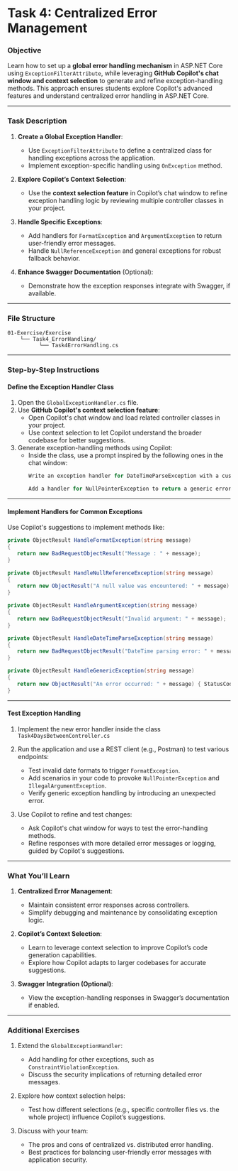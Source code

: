 # Task 4: Centralized Error Management

### **Objective**
Learn how to set up a **global error handling mechanism** in ASP.NET Core using `ExceptionFilterAttribute`, while leveraging **GitHub Copilot's chat window and context selection** to generate and refine exception-handling methods. This approach ensures students explore Copilot's advanced features and understand centralized error handling in ASP.NET Core.

---

### **Task Description**
1. **Create a Global Exception Handler**:
   - Use `ExceptionFilterAttribute` to define a centralized class for handling exceptions across the application.
   - Implement exception-specific handling using `OnException` method.

2. **Explore Copilot’s Context Selection**:
   - Use the **context selection feature** in Copilot’s chat window to refine exception handling logic by reviewing multiple controller classes in your project.

3. **Handle Specific Exceptions**:
   - Add handlers for `FormatException` and `ArgumentException` to return user-friendly error messages.
   - Handle `NullReferenceException` and general exceptions for robust fallback behavior.

4. **Enhance Swagger Documentation** (Optional):
   - Demonstrate how the exception responses integrate with Swagger, if available.

---

### **File Structure**
```plaintext
01-Exercise/Exercise
    └── Task4_ErrorHandling/
          └── Task4ErrorHandling.cs
```

---

### **Step-by-Step Instructions**

#### **Define the Exception Handler Class**

1. Open the `GlobalExceptionHandler.cs` file.
2. Use **GitHub Copilot's context selection feature**:
   - Open Copilot's chat window and load related controller classes in your project.
   - Use context selection to let Copilot understand the broader codebase for better suggestions.
3. Generate exception-handling methods using Copilot:
   - Inside the class, use a prompt inspired by the following ones in the chat window:
     ```c#
     Write an exception handler for DateTimeParseException with a custom error message.
     ```
     ```c#
     Add a handler for NullPointerException to return a generic error response.
     ```
---

#### **Implement Handlers for Common Exceptions**

Use Copilot's suggestions to implement methods like:

```c#
private ObjectResult HandleFormatException(string message)
{
   return new BadRequestObjectResult("Message : " + message);
}

private ObjectResult HandleNullReferenceException(string message)
{
   return new ObjectResult("A null value was encountered: " + message) { StatusCode = 500 };
}

private ObjectResult HandleArgumentException(string message)
{
   return new BadRequestObjectResult("Invalid argument: " + message);
}

private ObjectResult HandleDateTimeParseException(string message)
{
   return new BadRequestObjectResult("DateTime parsing error: " + message);
}

private ObjectResult HandleGenericException(string message)
{
   return new ObjectResult("An error occurred: " + message) { StatusCode = 500 };
}
```

---

#### **Test Exception Handling**

1. Implement the new error handler inside the class `Task4DaysBetweenController.cs`
2. Run the application and use a REST client (e.g., Postman) to test various endpoints:
   - Test invalid date formats to trigger `FormatException`.
   - Add scenarios in your code to provoke `NullPointerException` and `IllegalArgumentException`.
   - Verify generic exception handling by introducing an unexpected error.

3. Use Copilot to refine and test changes:
   - Ask Copilot's chat window for ways to test the error-handling methods.
   - Refine responses with more detailed error messages or logging, guided by Copilot's suggestions.

---

### **What You’ll Learn**
1. **Centralized Error Management**:
   - Maintain consistent error responses across controllers.
   - Simplify debugging and maintenance by consolidating exception logic.

2. **Copilot’s Context Selection**:
   - Learn to leverage context selection to improve Copilot’s code generation capabilities.
   - Explore how Copilot adapts to larger codebases for accurate suggestions.

3. **Swagger Integration (Optional)**:
   - View the exception-handling responses in Swagger’s documentation if enabled.

---

### **Additional Exercises**

1. Extend the `GlobalExceptionHandler`:
   - Add handling for other exceptions, such as `ConstraintViolationException`.
   - Discuss the security implications of returning detailed error messages.

2. Explore how context selection helps:
   - Test how different selections (e.g., specific controller files vs. the whole project) influence Copilot’s suggestions.

3. Discuss with your team:
   - The pros and cons of centralized vs. distributed error handling.
   - Best practices for balancing user-friendly error messages with application security.